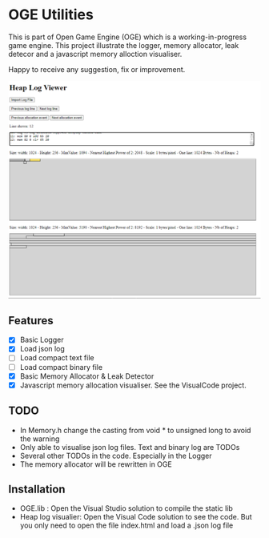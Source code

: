 # OGE Utilities

This is part of Open Game Engine (OGE) which is a working-in-progress game engine. 
This project illustrate the logger, memory allocator, leak detecor and a javascript memory alloction visualiser.

Happy to receive any suggestion, fix or improvement.


![HeapLogVisualier.png icon](HeapLogVisualier.png)

## Features

 - [x] Basic Logger
 - [x] Load json log
 - [ ] Load compact text file
 - [ ] Load compact binary file
 - [x] Basic Memory Allocator & Leak Detector
 - [x] Javascript memory allocation visualiser. See the VisualCode project.

## TODO

 - In Memory.h change the casting from void * to unsigned long to avoid the warning
 - Only able to visualise json log files. Text and binary log are TODOs
 - Several other TODOs in the code. Especially in the Logger
 - The memory allocator will be rewritten in OGE

## Installation

 - OGE.lib : Open the Visual Studio solution to compile the static lib
 - Heap log visualier: Open the Visual Code solution to see the code. But you only need to open the file index.html and load a .json log file

